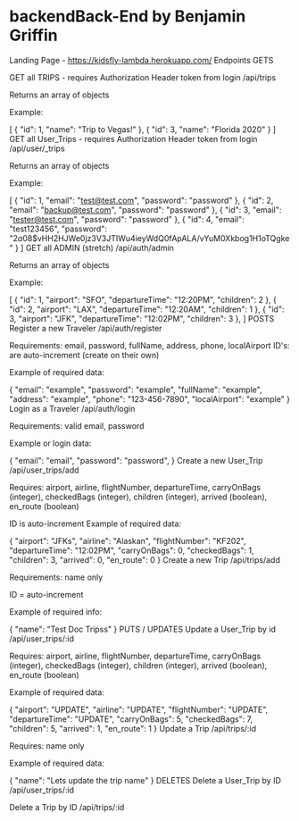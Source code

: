 # backendBack-End by Benjamin Griffin

Landing Page - https://kidsfly-lambda.herokuapp.com/
Endpoints
GETS

GET all TRIPS - requires Authorization Header token from login
/api/trips

Returns an array of objects

Example:

[
{
"id": 1,
"name": "Trip to Vegas!"
},
{
"id": 3,
"name": "Florida 2020"
}
]
GET all User_Trips - requires Authorization Header token from login
/api/user/\_trips

Returns an array of objects

Example:

[
{
"id": 1,
"email": "test@test.com",
"password": "password"
},
{
"id": 2,
"email": "backup@test.com",
"password": "password"
},
{
"id": 3,
"email": "tester@test.com",
"password": "password"
},
{
"id": 4,
"email": "test123456",
"password": "$2a$08$vHH2HJWe0jz3V3JTIWu4ieyWdQ0fApALA/vYuM0Xkbog1H1oTQgke"
}
]
GET all ADMIN (stretch)
/api/auth/admin

Returns an array of objects

Example:

[
{
"id": 1,
"airport": "SFO",
"departureTime": "12:20PM",
"children": 2
},
{
"id": 2,
"airport": "LAX",
"departureTime": "12:20AM",
"children": 1
},
{
"id": 3,
"airport": "JFK",
"departureTime": "12:02PM",
"children": 3
},
]
POSTS
Register a new Traveler
/api/auth/register

Requirements: email, password, fullName, address, phone, localAirport ID's: are auto-increment (create on their own)

Example of required data:

{
"email": "example",
"password": "example",
"fullName": "example",
"address": "example",
"phone": "123-456-7890",
"localAirport": "example"
}
Login as a Traveler
/api/auth/login

Requirements: valid email, password

Example or login data:

{
"email": "email",
"password": "password",
}
Create a new User_Trip
/api/user_trips/add

Requires: airport, airline, flightNumber, departureTime, carryOnBags (integer), checkedBags (integer), children (integer), arrived (boolean), en_route (boolean)

ID is auto-increment
Example of required data:

{
"airport": "JFKs",
"airline": "Alaskan",
"flightNumber": "KF202",
"departureTime": "12:02PM",
"carryOnBags": 0,
"checkedBags": 1,
"children": 3,
"arrived": 0,
"en_route": 0
}
Create a new Trip
/api/trips/add

Requirements: name only

ID = auto-increment

Example of required info:

{
"name": "Test Doc Tripss"
}
PUTS / UPDATES
Update a User_Trip by id
/api/user_trips/:id

Requires: airport, airline, flightNumber, departureTime, carryOnBags (integer), checkedBags (integer), children (integer), arrived (boolean), en_route (boolean)

Example of required data:

{
"airport": "UPDATE",
"airline": "UPDATE",
"flightNumber": "UPDATE",
"departureTime": "UPDATE",
"carryOnBags": 5,
"checkedBags": 7,
"children": 5,
"arrived": 1,
"en_route": 1
}
Update a Trip
/api/trips/:id

Requires: name only

Example of required data:

{
"name": "Lets update the trip name"
}
DELETES
Delete a User_Trip by ID
/api/user_trips/:id

Delete a Trip by ID
/api/trips/:id
